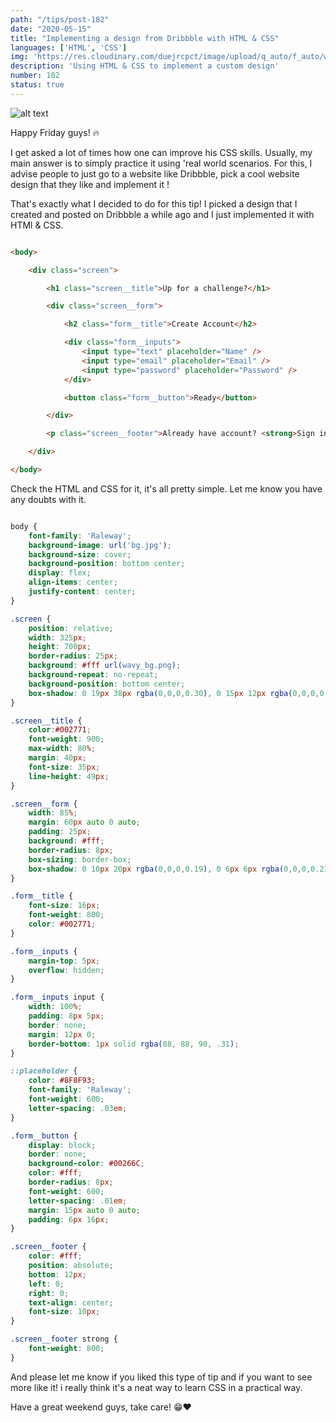 ```yaml
---
path: "/tips/post-182"
date: "2020-05-15"
title: "Implementing a design from Dribbble with HTML & CSS"
languages: ['HTML', 'CSS']
img: 'https://res.cloudinary.com/duejrcpct/image/upload/q_auto/f_auto/w_1000/v1589555174/tips/182-1_k9drne.png'
description: 'Using HTML & CSS to implement a custom design'
number: 182
status: true
---
```


![alt text](https://res.cloudinary.com/duejrcpct/image/upload/q_auto/f_auto/w_1000/v1589555174/tips/182-2_getze2.png "Design from Dribbble in html & CSS")

Happy Friday guys! 🔥

I get asked a lot of times how one can improve his CSS skills. Usually, my main answer is to simply practice it using 'real world scenarios. For this, I advise people to just go to a website like Dribbble, pick a cool website design that they like and implement it !

That's exactly what I decided to do for this tip! I picked a design that I created and posted on Dribbble a while ago and I just implemented it with HTMl & CSS.

```html

<body>

    <div class="screen">

        <h1 class="screen__title">Up for a challenge?</h1>

        <div class="screen__form">

            <h2 class="form__title">Create Account</h2>

            <div class="form__inputs">
                <input type="text" placeholder="Name" />
                <input type="email" placeholder="Email" />
                <input type="password" placeholder="Password" />
            </div>

            <button class="form__button">Ready</button>

        </div>

        <p class="screen__footer">Already have account? <strong>Sign in</strong></p>

    </div>

</body>

```

Check the HTML and CSS for it, it's all pretty simple. Let me know you have any doubts with it.

```css

body {
    font-family: 'Raleway';
    background-image: url('bg.jpg');
    background-size: cover;
    background-position: bottom center;
    display: flex;
    align-items: center;
    justify-content: center;
}

.screen {
    position: relative;
    width: 325px;
    height: 700px;
    border-radius: 25px;
    background: #fff url(wavy_bg.png);
    background-repeat: no-repeat;
    background-position: bottom center;
    box-shadow: 0 19px 38px rgba(0,0,0,0.30), 0 15px 12px rgba(0,0,0,0.22);
}

.screen__title {
    color:#002771;
    font-weight: 900;
    max-width: 80%;
    margin: 40px;
    font-size: 35px;
    line-height: 49px;
}

.screen__form {
    width: 85%;
    margin: 60px auto 0 auto;
    padding: 25px;
    background: #fff;
    border-radius: 8px;
    box-sizing: border-box;
    box-shadow: 0 10px 20px rgba(0,0,0,0.19), 0 6px 6px rgba(0,0,0,0.23);
}

.form__title {
    font-size: 16px;
    font-weight: 800;
    color: #002771;
}

.form__inputs {
    margin-top: 5px;
    overflow: hidden;
}

.form__inputs input {
    width: 100%;
    padding: 8px 5px;
    border: none;
    margin: 12px 0;
    border-bottom: 1px solid rgba(88, 88, 90, .31);
}

::placeholder {
    color: #8F8F93;
    font-family: 'Raleway';
    font-weight: 600;
    letter-spacing: .03em;
}

.form__button {
    display: block;
    border: none;
    background-color: #00266C;
    color: #fff;
    border-radius: 8px;
    font-weight: 600;
    letter-spacing: .01em;
    margin: 15px auto 0 auto;
    padding: 6px 16px;
}

.screen__footer {
    color: #fff;
    position: absolute;
    bottom: 12px;
    left: 0;
    right: 0;
    text-align: center;
    font-size: 10px;
}

.screen__footer strong {
    font-weight: 800;
}

```

And please let me know if you liked this type of tip and if you want to see more like it! i really think it's a neat way to learn CSS in a practical way.

Have a great weekend guys, take care! 😁♥️
